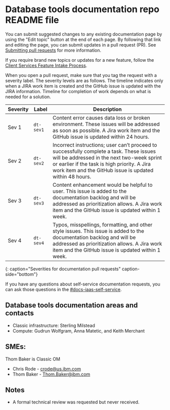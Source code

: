
# Database tools documentation repo README file

You can submit suggested changes to any existing documentation page by using the "Edit topic" button at the end of each page. By following that link and editing the page, you can submit updates in a pull request (PR). See [Submitting pull requests](https://test.cloud.ibm.com/docs/writing?topic=writing-pr) for more information. 

If you require brand new topics or updates for a new feature, follow the [Client Services Feature Intake Process](https://confluence.swg.usma.ibm.com:8445/display/UI/Client+Services+Feature+Intake+Process).

When you open a pull request, make sure that you tag the request with a severity label. The severity levels are as follows. The timeline indicates only when a JIRA work item is created and the GitHub issue is updated with the JIRA information. Timeline for completion of work depends on what is needed for a solution.

| Severity | Label | Description |
| --- | --- | --- |
| Sev 1 | `dt-sev1` | Content error causes data loss or broken environment. These issues will be addressed as soon as possible. A Jira work item and the GitHub issue is updated within 24 hours. |
| Sev 2 | `dt-sev2` | Incorrect instructions; user can’t proceed to successfully complete a task. These issues will be addressed in the next two-week sprint or earlier if the task is high priority. A Jira work item and the GitHub issue is updated within 48 hours. |
| Sev 3 | `dt-sev3` | Content enhancement would be helpful to user. This issue is added to the documentation backlog and will be addressed as prioritization allows. A Jira work item and the GitHub issue is updated within 1 week. |
| Sev 4 | `dt-sev4` | Typos, misspellings, formatting, and other style issues. This issue is added to the documentation backlog and will be addressed as prioritization allows. A Jira work item and the GitHub issue is updated within 1 week. |
{: caption="Severities for documentation pull requests" caption-side="bottom"}

If you have any questions about self-service documentation requests, you can ask those questions in the [#docs-iaas-self-service](https://ibm-cloudplatform.slack.com/archives/C06208Q8B8F).

## Database tools documentation areas and contacts

* Classic infrastructure: Sterling Milstead
* Compute: Gudrun Wolfgram, Anna Matetic, and Keith Merchant

## SMEs:

Thom Baker is Classic OM

  * Chris Rode - crode@us.ibm.com
  * Thom Baker - Thom.Baker@ibm.com
  
## Notes
* A formal technical review was requested but never received.
